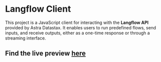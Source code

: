 # Langflow Client

This project is a JavaScript client for interacting with the **Langflow API** provided by Astra Datastax. It enables users to run predefined flows, send inputs, and receive outputs, either as a one-time response or through a streaming interface.

## Find the live preview [here](https://topic-joke-langflow.vercel.app/)